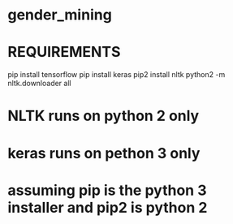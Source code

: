 # gender_mining

# REQUIREMENTS
pip install tensorflow
pip install keras
pip2 install nltk
python2 -m nltk.downloader all

# NLTK runs on python 2 only
# keras runs on pethon 3 only
# assuming pip is the python 3 installer and pip2 is python 2
